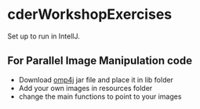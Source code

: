 # cderWorkshopExercises

Set up to run in IntellJ.

## For Parallel Image Manipulation code
 - Download [omp4j](http://www.omp4j.org) jar file and place it in lib folder
 - Add your own images in resources folder
 - change the main functions to point to your images
